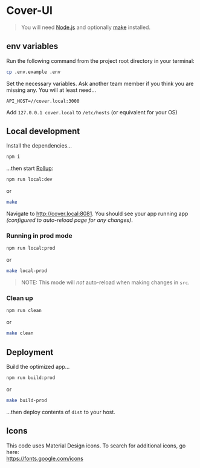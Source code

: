 # Cover-UI

> You will need [Node.js](https://nodejs.org) and optionally [make](https://www.npmjs.com/package/make) installed.

## env variables

Run the following command from the project root directory in your terminal:

```bash
cp .env.example .env
```

Set the necessary variables. Ask another team member if you think you are
missing any. You will at least need...

```
API_HOST=//cover.local:3000
```

Add `127.0.0.1 cover.local` to `/etc/hosts` (or equivalent for your OS)

## Local development

Install the dependencies...

```bash
npm i
```

...then start [Rollup](https://rollupjs.org):

```bash
npm run local:dev
```

or

```bash
make
```

Navigate to <http://cover.local:8081>. You should see your app running app
_(configured to auto-reload page for any changes)_.

### Running in prod mode

```bash
npm run local:prod
```

or

```bash
make local-prod
```

> NOTE: This mode will _not_ auto-reload when making changes in `src`.

### Clean up

```bash
npm run clean
```

or

```bash
make clean
```

## Deployment

Build the optimized app...

```bash
npm run build:prod
```

or

```bash
make build-prod
```

...then deploy contents of `dist` to your host.

## Icons

This code uses Material Design icons. To search for additional icons, go here:  
<https://fonts.google.com/icons>
